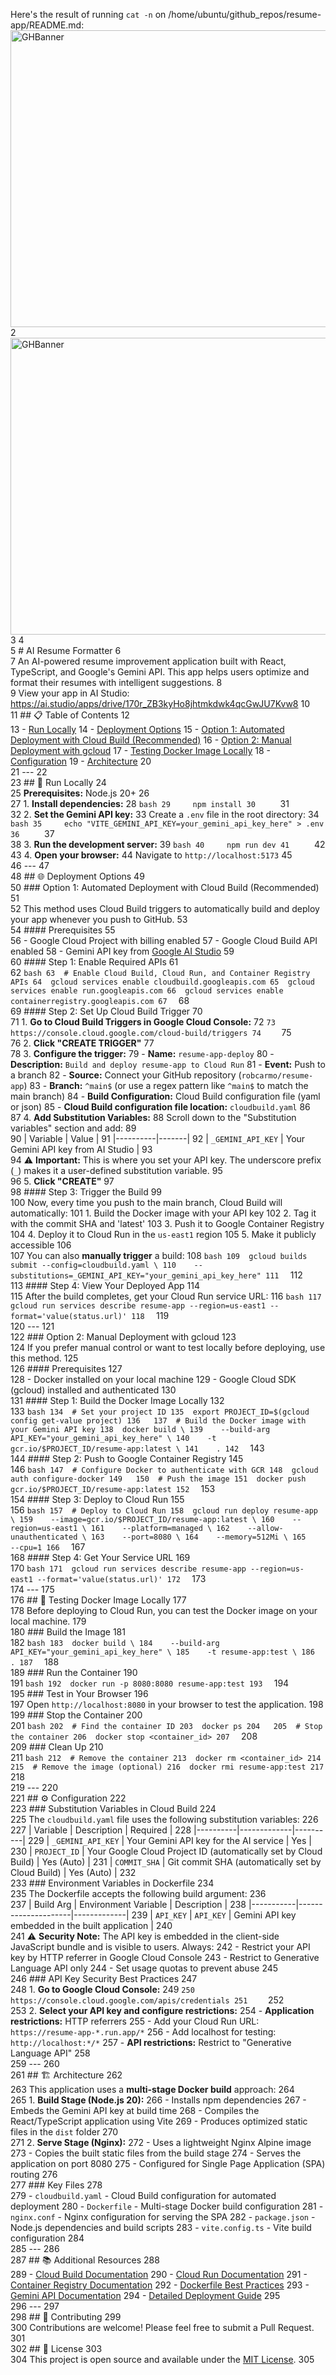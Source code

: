 Here's the result of running `cat -n` on /home/ubuntu/github_repos/resume-app/README.md:
<img width="1200" height="475" alt="GHBanner" src="https://i.ytimg.com/vi/xvkKr0kzWd4/hq720.jpg?sqp=-oaymwEhCK4FEIIDSFryq4qpAxMIARUAAAAAGAElAADIQj0AgKJD&rs=AOn4CLB6QZktas_LC66zXsP2yzF0bmlUpA" />
     2	<img width="1200" height="475" alt="GHBanner" src="https://www.resumebuilder.com/wp-content/uploads/2022/12/Professional-Illustrator-Resume-Example-Banner-Image.png" />
     3	</div>
     4	
     5	# AI Resume Formatter
     6	
     7	An AI-powered resume improvement application built with React, TypeScript, and Google's Gemini API. This app helps users optimize and format their resumes with intelligent suggestions.
     8	
     9	View your app in AI Studio: https://ai.studio/apps/drive/170r_ZB3kyHo8jhtmkdwk4qcGwJU7Kvw8
    10	
    11	## 📋 Table of Contents
    12	
    13	- [Run Locally](#run-locally)
    14	- [Deployment Options](#deployment-options)
    15	  - [Option 1: Automated Deployment with Cloud Build (Recommended)](#option-1-automated-deployment-with-cloud-build-recommended)
    16	  - [Option 2: Manual Deployment with gcloud](#option-2-manual-deployment-with-gcloud)
    17	- [Testing Docker Image Locally](#testing-docker-image-locally)
    18	- [Configuration](#configuration)
    19	- [Architecture](#architecture)
    20	
    21	---
    22	
    23	## 🚀 Run Locally
    24	
    25	**Prerequisites:** Node.js 20+
    26	
    27	1. **Install dependencies:**
    28	   ```bash
    29	   npm install
    30	   ```
    31	
    32	2. **Set the Gemini API key:**
    33	   Create a `.env` file in the root directory:
    34	   ```bash
    35	   echo "VITE_GEMINI_API_KEY=your_gemini_api_key_here" > .env
    36	   ```
    37	
    38	3. **Run the development server:**
    39	   ```bash
    40	   npm run dev
    41	   ```
    42	
    43	4. **Open your browser:**
    44	   Navigate to `http://localhost:5173`
    45	
    46	---
    47	
    48	## 🌐 Deployment Options
    49	
    50	### Option 1: Automated Deployment with Cloud Build (Recommended)
    51	
    52	This method uses Cloud Build triggers to automatically build and deploy your app whenever you push to GitHub.
    53	
    54	#### Prerequisites
    55	
    56	- Google Cloud Project with billing enabled
    57	- Google Cloud Build API enabled
    58	- Gemini API key from [Google AI Studio](https://aistudio.google.com/)
    59	
    60	#### Step 1: Enable Required APIs
    61	
    62	```bash
    63	# Enable Cloud Build, Cloud Run, and Container Registry APIs
    64	gcloud services enable cloudbuild.googleapis.com
    65	gcloud services enable run.googleapis.com
    66	gcloud services enable containerregistry.googleapis.com
    67	```
    68	
    69	#### Step 2: Set Up Cloud Build Trigger
    70	
    71	1. **Go to Cloud Build Triggers in Google Cloud Console:**
    72	   ```
    73	   https://console.cloud.google.com/cloud-build/triggers
    74	   ```
    75	
    76	2. **Click "CREATE TRIGGER"**
    77	
    78	3. **Configure the trigger:**
    79	   - **Name:** `resume-app-deploy`
    80	   - **Description:** `Build and deploy resume-app to Cloud Run`
    81	   - **Event:** Push to a branch
    82	   - **Source:** Connect your GitHub repository (`robcarmo/resume-app`)
    83	   - **Branch:** `^main$` (or use a regex pattern like `^main$` to match the main branch)
    84	   - **Build Configuration:** Cloud Build configuration file (yaml or json)
    85	   - **Cloud Build configuration file location:** `cloudbuild.yaml`
    86	
    87	4. **Add Substitution Variables:**
    88	   Scroll down to the "Substitution variables" section and add:
    89	   
    90	   | Variable | Value |
    91	   |----------|-------|
    92	   | `_GEMINI_API_KEY` | Your Gemini API key from AI Studio |
    93	
    94	   ⚠️ **Important:** This is where you set your API key. The underscore prefix (`_`) makes it a user-defined substitution variable.
    95	
    96	5. **Click "CREATE"**
    97	
    98	#### Step 3: Trigger the Build
    99	
   100	Now, every time you push to the main branch, Cloud Build will automatically:
   101	1. Build the Docker image with your API key
   102	2. Tag it with the commit SHA and 'latest'
   103	3. Push it to Google Container Registry
   104	4. Deploy it to Cloud Run in the `us-east1` region
   105	5. Make it publicly accessible
   106	
   107	You can also **manually trigger** a build:
   108	```bash
   109	gcloud builds submit --config=cloudbuild.yaml \
   110	  --substitutions=_GEMINI_API_KEY="your_gemini_api_key_here"
   111	```
   112	
   113	#### Step 4: View Your Deployed App
   114	
   115	After the build completes, get your Cloud Run service URL:
   116	```bash
   117	gcloud run services describe resume-app --region=us-east1 --format='value(status.url)'
   118	```
   119	
   120	---
   121	
   122	### Option 2: Manual Deployment with gcloud
   123	
   124	If you prefer manual control or want to test locally before deploying, use this method.
   125	
   126	#### Prerequisites
   127	
   128	- Docker installed on your local machine
   129	- Google Cloud SDK (gcloud) installed and authenticated
   130	
   131	#### Step 1: Build the Docker Image Locally
   132	
   133	```bash
   134	# Set your project ID
   135	export PROJECT_ID=$(gcloud config get-value project)
   136	
   137	# Build the Docker image with your Gemini API key
   138	docker build \
   139	  --build-arg API_KEY="your_gemini_api_key_here" \
   140	  -t gcr.io/$PROJECT_ID/resume-app:latest \
   141	  .
   142	```
   143	
   144	#### Step 2: Push to Google Container Registry
   145	
   146	```bash
   147	# Configure Docker to authenticate with GCR
   148	gcloud auth configure-docker
   149	
   150	# Push the image
   151	docker push gcr.io/$PROJECT_ID/resume-app:latest
   152	```
   153	
   154	#### Step 3: Deploy to Cloud Run
   155	
   156	```bash
   157	# Deploy to Cloud Run
   158	gcloud run deploy resume-app \
   159	  --image=gcr.io/$PROJECT_ID/resume-app:latest \
   160	  --region=us-east1 \
   161	  --platform=managed \
   162	  --allow-unauthenticated \
   163	  --port=8080 \
   164	  --memory=512Mi \
   165	  --cpu=1
   166	```
   167	
   168	#### Step 4: Get Your Service URL
   169	
   170	```bash
   171	gcloud run services describe resume-app --region=us-east1 --format='value(status.url)'
   172	```
   173	
   174	---
   175	
   176	## 🐳 Testing Docker Image Locally
   177	
   178	Before deploying to Cloud Run, you can test the Docker image on your local machine.
   179	
   180	### Build the Image
   181	
   182	```bash
   183	docker build \
   184	  --build-arg API_KEY="your_gemini_api_key_here" \
   185	  -t resume-app:test \
   186	  .
   187	```
   188	
   189	### Run the Container
   190	
   191	```bash
   192	docker run -p 8080:8080 resume-app:test
   193	```
   194	
   195	### Test in Your Browser
   196	
   197	Open `http://localhost:8080` in your browser to test the application.
   198	
   199	### Stop the Container
   200	
   201	```bash
   202	# Find the container ID
   203	docker ps
   204	
   205	# Stop the container
   206	docker stop <container_id>
   207	```
   208	
   209	### Clean Up
   210	
   211	```bash
   212	# Remove the container
   213	docker rm <container_id>
   214	
   215	# Remove the image (optional)
   216	docker rmi resume-app:test
   217	```
   218	
   219	---
   220	
   221	## ⚙️ Configuration
   222	
   223	### Substitution Variables in Cloud Build
   224	
   225	The `cloudbuild.yaml` file uses the following substitution variables:
   226	
   227	| Variable | Description | Required |
   228	|----------|-------------|----------|
   229	| `_GEMINI_API_KEY` | Your Gemini API key for the AI service | Yes |
   230	| `PROJECT_ID` | Your Google Cloud Project ID (automatically set by Cloud Build) | Yes (Auto) |
   231	| `COMMIT_SHA` | Git commit SHA (automatically set by Cloud Build) | Yes (Auto) |
   232	
   233	### Environment Variables in Dockerfile
   234	
   235	The Dockerfile accepts the following build argument:
   236	
   237	| Build Arg | Environment Variable | Description |
   238	|-----------|---------------------|-------------|
   239	| `API_KEY` | `API_KEY` | Gemini API key embedded in the built application |
   240	
   241	⚠️ **Security Note:** The API key is embedded in the client-side JavaScript bundle and is visible to users. Always:
   242	- Restrict your API key by HTTP referrer in Google Cloud Console
   243	- Restrict to Generative Language API only
   244	- Set usage quotas to prevent abuse
   245	
   246	### API Key Security Best Practices
   247	
   248	1. **Go to Google Cloud Console:**
   249	   ```
   250	   https://console.cloud.google.com/apis/credentials
   251	   ```
   252	
   253	2. **Select your API key and configure restrictions:**
   254	   - **Application restrictions:** HTTP referrers
   255	     - Add your Cloud Run URL: `https://resume-app-*.run.app/*`
   256	     - Add localhost for testing: `http://localhost:*/*`
   257	   - **API restrictions:** Restrict to "Generative Language API"
   258	
   259	---
   260	
   261	## 🏗️ Architecture
   262	
   263	This application uses a **multi-stage Docker build** approach:
   264	
   265	1. **Build Stage (Node.js 20):**
   266	   - Installs npm dependencies
   267	   - Embeds the Gemini API key at build time
   268	   - Compiles the React/TypeScript application using Vite
   269	   - Produces optimized static files in the `dist` folder
   270	
   271	2. **Serve Stage (Nginx):**
   272	   - Uses a lightweight Nginx Alpine image
   273	   - Copies the built static files from the build stage
   274	   - Serves the application on port 8080
   275	   - Configured for Single Page Application (SPA) routing
   276	
   277	### Key Files
   278	
   279	- `cloudbuild.yaml` - Cloud Build configuration for automated deployment
   280	- `Dockerfile` - Multi-stage Docker build configuration
   281	- `nginx.conf` - Nginx configuration for serving the SPA
   282	- `package.json` - Node.js dependencies and build scripts
   283	- `vite.config.ts` - Vite build configuration
   284	
   285	---
   286	
   287	## 📚 Additional Resources
   288	
   289	- [Cloud Build Documentation](https://cloud.google.com/build/docs)
   290	- [Cloud Run Documentation](https://cloud.google.com/run/docs)
   291	- [Container Registry Documentation](https://cloud.google.com/container-registry/docs)
   292	- [Dockerfile Best Practices](https://docs.docker.com/develop/develop-images/dockerfile_best-practices/)
   293	- [Gemini API Documentation](https://ai.google.dev/docs)
   294	- [Detailed Deployment Guide](DEPLOYMENT.md)
   295	
   296	---
   297	
   298	## 🤝 Contributing
   299	
   300	Contributions are welcome! Please feel free to submit a Pull Request.
   301	
   302	## 📝 License
   303	
   304	This project is open source and available under the [MIT License](LICENSE).
   305	